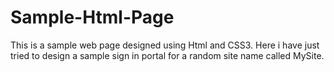 # Sample-Html-Page
This is a sample web page designed using Html and CSS3. Here i have just tried to design a sample sign in portal for a random site name called MySite. 
